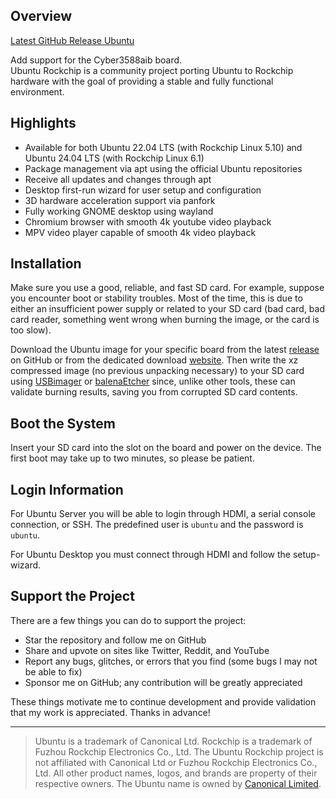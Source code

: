 ## Overview

[Latest GitHub Release Ubuntu](https://github.com/Lemon1151/ubuntu-rockchip/releases/latest)

Add support for the Cyber3588aib board.  
Ubuntu Rockchip is a community project porting Ubuntu to Rockchip hardware with the goal of providing a stable and fully functional environment.

## Highlights

* Available for both Ubuntu 22.04 LTS (with Rockchip Linux 5.10) and Ubuntu 24.04 LTS (with Rockchip Linux 6.1)
* Package management via apt using the official Ubuntu repositories
* Receive all updates and changes through apt
* Desktop first-run wizard for user setup and configuration
* 3D hardware acceleration support via panfork
* Fully working GNOME desktop using wayland
* Chromium browser with smooth 4k youtube video playback
* MPV video player capable of smooth 4k video playback

## Installation

Make sure you use a good, reliable, and fast SD card. For example, suppose you encounter boot or stability troubles. Most of the time, this is due to either an insufficient power supply or related to your SD card (bad card, bad card reader, something went wrong when burning the image, or the card is too slow).

Download the Ubuntu image for your specific board from the latest [release](https://github.com/Joshua-Riek/ubuntu-rockchip/releases) on GitHub or from the dedicated download [website](https://joshua-riek.github.io/ubuntu-rockchip-download/). Then write the xz compressed image (no previous unpacking necessary) to your SD card using [USBimager](https://bztsrc.gitlab.io/usbimager/) or [balenaEtcher](https://www.balena.io/etcher) since, unlike other tools, these can validate burning results, saving you from corrupted SD card contents.

## Boot the System

Insert your SD card into the slot on the board and power on the device. The first boot may take up to two minutes, so please be patient.

## Login Information

For Ubuntu Server you will be able to login through HDMI, a serial console connection, or SSH. The predefined user is `ubuntu` and the password is `ubuntu`.

For Ubuntu Desktop you must connect through HDMI and follow the setup-wizard.

## Support the Project

There are a few things you can do to support the project:

* Star the repository and follow me on GitHub
* Share and upvote on sites like Twitter, Reddit, and YouTube
* Report any bugs, glitches, or errors that you find (some bugs I may not be able to fix)
* Sponsor me on GitHub; any contribution will be greatly appreciated

These things motivate me to continue development and provide validation that my work is appreciated. Thanks in advance!

---
> Ubuntu is a trademark of Canonical Ltd. Rockchip is a trademark of Fuzhou Rockchip Electronics Co., Ltd. The Ubuntu Rockchip project is not affiliated with Canonical Ltd or Fuzhou Rockchip Electronics Co., Ltd. All other product names, logos, and brands are property of their respective owners. The Ubuntu name is owned by [Canonical Limited](https://ubuntu.com/).
